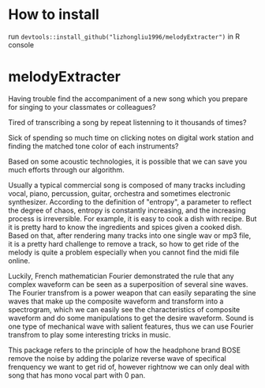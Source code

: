 # How to install
run `devtools::install_github("lizhongliu1996/melodyExtracter")` in R console

# melodyExtracter

Having trouble find the accompaniment of a new song which you prepare for singing to your classmates or colleagues? 

Tired of transcribing a song by repeat listenning to it thousands of times? 

Sick of spending so much time on clicking notes on digital work station and finding the matched tone color of each instruments? 

Based on some acoustic technologies, it is possible that we
can save you much efforts through our algorithm.

  Usually a typical commercial song is composed of many tracks including vocal,
  piano, percussion, guitar, orchestra and sometimes electronic synthesizer. According 
  to the definition of "entropy", a parameter to reflect the degree of chaos, entropy 
  is constantly increasing, and the increasing process is irreversible. For example, it is easy to cook a dish with recipe. But   it is pretty hard to know the ingredients and spices given a cooked dish. Based on that, after rendering many
  tracks into one single wav or mp3 file, it is a pretty hard challenge to remove a track, so 
  how to get ride of the melody is quite a problem especially when you cannot find the midi 
  file online.
  
  Luckily, French mathematician Fourier demonstrated the rule that any complex waveform can be
  seen as a superposition of several sine waves. The Fourier transfrom is a power weapon that 
  can easily separating the sine waves that make up the composite waveform and transform into 
  a spectrogram, which we can easily see the characteristics of composite waveform and do some 
  manipulations to get the desire waveform.  Sound is one type of mechanical wave with salient
  features, thus we can use Fourier transfrom to play some interesting tricks in music.
  
  This package refers to the principle of how the headphone brand BOSE remove the noise by adding
  the polarize reverse wave of specifical frenquency we want to get rid of, however rightnow we 
  can only deal  with song that has mono vocal part with 0 pan.
